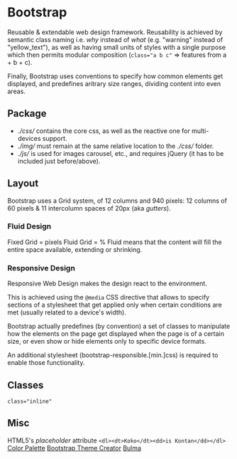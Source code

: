 # Bootstrap

Reusable & extendable web design framework.
Reusability is achieved by semantic class naming i.e. _why_ instead of _what_ (e.g. "warning" instead of "yellow_text"), as well as having small units of styles with a single purpose which then permits modular composition (`class="a b c"` => features from a + b + c).

Finally, Bootstrap uses conventions to specify how common elements get displayed, and predefines aritrary size ranges, dividing content into even areas.

## Package

* _./css/_ contains the core css, as well as the reactive one for multi-devices support.
* _./img/_ must remain at the same relative location to the _./css/_ folder.
* _./js/_ is used for images carousel, etc., and requires jQuery (it has to be included just before/above).

## Layout

Bootstrap uses a Grid system, of 12 columns and 940 pixels: 12 columns of 60 pixels & 11 intercolumn spaces of 20px (aka _gutters_).

### Fluid Design

Fixed Grid = pixels
Fluid Grid = %
Fluid means that the content will fill the entire space available, extending or shrinking.

### Responsive Design

Responsive Web Design makes the design react to the environment.

This is achieved using the `@media` CSS directive that allows to specify sections of a stylesheet that get applied only when certain conditions are met (usually related to a device's width).

Bootstrap actually predefines (by convention) a set of classes to manipulate how the elements on the page get displayed when the page is of a certain size, or even show or hide elements only to specific device formats.

An additional stylesheet (bootstrap-responsible.[min.]css) is required to enable those functionality.

## Classes

`class="inline"`

## Misc

HTML5's _placeholder_ attribute
`<dl><dt>Koko</dt><dd>is Kontan</dd></dl>`
[Color Palette](http://colormind.io/bootstrap/)
[Bootstrap Theme Creator](https://pikock.github.io/bootstrap-magic/)
[Bulma](https://bulma.io/)